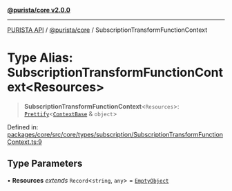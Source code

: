 [**@purista/core v2.0.0**](../README.md)

***

[PURISTA API](../../../packages.md) / [@purista/core](../README.md) / SubscriptionTransformFunctionContext

# Type Alias: SubscriptionTransformFunctionContext\<Resources\>

> **SubscriptionTransformFunctionContext**\<`Resources`\>: [`Prettify`](Prettify.md)\<[`ContextBase`](ContextBase.md) & `object`\>

Defined in: [packages/core/src/core/types/subscription/SubscriptionTransformFunctionContext.ts:9](https://github.com/puristajs/purista/blob/master/packages/core/src/core/types/subscription/SubscriptionTransformFunctionContext.ts#L9)

## Type Parameters

• **Resources** *extends* `Record`\<`string`, `any`\> = [`EmptyObject`](EmptyObject.md)
